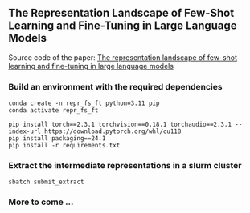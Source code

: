 ## The Representation Landscape of Few-Shot Learning and Fine-Tuning in Large Language Models

Source code of the paper:  [The representation landscape of few-shot learning and fine-tuning in large language models](https://arxiv.org/abs/2409.03662)


### Build an environment with the required dependencies
```
conda create -n repr_fs_ft python=3.11 pip
conda activate repr_fs_ft

pip install torch==2.3.1 torchvision==0.18.1 torchaudio==2.3.1 --index-url https://download.pytorch.org/whl/cu118
pip install packaging==24.1
pip install -r requirements.txt
```

### Extract the intermediate representations in a slurm cluster
```
sbatch submit_extract
```

### More to come ...
